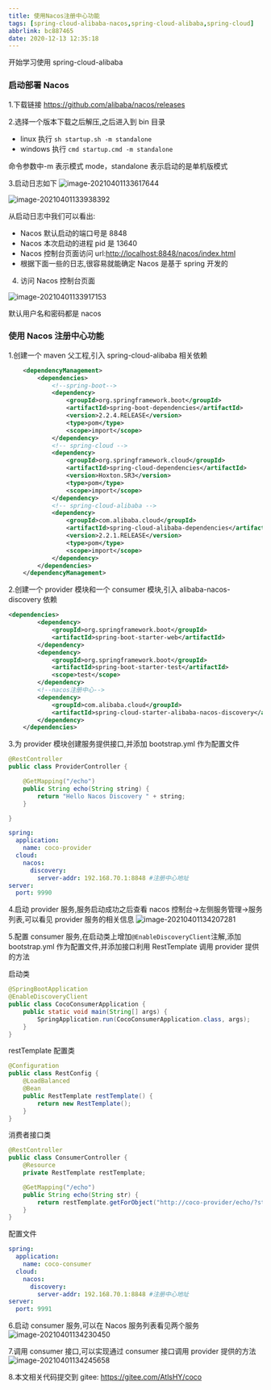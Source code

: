 ```yaml
---
title: 使用Nacos注册中心功能
tags: [spring-cloud-alibaba-nacos,spring-cloud-alibaba,spring-cloud]
abbrlink: bc887465
date: 2020-12-13 12:35:18
---
```


开始学习使用 spring-cloud-alibaba

### 启动部署 Nacos

1.下载链接 <https://github.com/alibaba/nacos/releases>

2.选择一个版本下载之后解压,之后进入到 bin 目录

- linux 执行 `sh startup.sh -m standalone`
- windows 执行 `cmd startup.cmd -m standalone`

命令参数中-m 表示模式 mode，standalone 表示启动的是单机版模式

3.启动日志如下
![image-20210401133617644](https://gitee.com/AtlsHY/picgo/raw/master/images/image-20210401133617644.png)

![image-20210401133938392](https://gitee.com/AtlsHY/picgo/raw/master/images/image-20210401133938392.png)

从启动日志中我们可以看出:

- Nacos 默认启动的端口号是 8848
- Nacos 本次启动的进程 pid 是 13640
- Nacos 控制台页面访问 url:<http://localhost:8848/nacos/index.html>
- 根据下面一些的日志,很容易就能确定 Nacos 是基于 spring 开发的

4. 访问 Nacos 控制台页面

![image-20210401133917153](https://gitee.com/AtlsHY/picgo/raw/master/images/image-20210401133917153.png)

默认用户名和密码都是 nacos

### 使用 Nacos 注册中心功能

1.创建一个 maven 父工程,引入 spring-cloud-alibaba 相关依赖

```xml
    <dependencyManagement>
        <dependencies>
            <!--spring-boot-->
            <dependency>
                <groupId>org.springframework.boot</groupId>
                <artifactId>spring-boot-dependencies</artifactId>
                <version>2.2.4.RELEASE</version>
                <type>pom</type>
                <scope>import</scope>
            </dependency>
            <!-- spring-cloud -->
            <dependency>
                <groupId>org.springframework.cloud</groupId>
                <artifactId>spring-cloud-dependencies</artifactId>
                <version>Hoxton.SR3</version>
                <type>pom</type>
                <scope>import</scope>
            </dependency>
            <!-- spring-cloud-alibaba -->
            <dependency>
                <groupId>com.alibaba.cloud</groupId>
                <artifactId>spring-cloud-alibaba-dependencies</artifactId>
                <version>2.2.1.RELEASE</version>
                <type>pom</type>
                <scope>import</scope>
            </dependency>
        </dependencies>
    </dependencyManagement>
```

2.创建一个 provider 模块和一个 consumer 模块,引入 alibaba-nacos-discovery 依赖

```xml
<dependencies>
        <dependency>
            <groupId>org.springframework.boot</groupId>
            <artifactId>spring-boot-starter-web</artifactId>
        </dependency>
        <dependency>
            <groupId>org.springframework.boot</groupId>
            <artifactId>spring-boot-starter-test</artifactId>
            <scope>test</scope>
        </dependency>
        <!--nacos注册中心-->
        <dependency>
            <groupId>com.alibaba.cloud</groupId>
            <artifactId>spring-cloud-starter-alibaba-nacos-discovery</artifactId>
        </dependency>
    </dependencies>
```

3.为 provider 模块创建服务提供接口,并添加 bootstrap.yml 作为配置文件

```java
@RestController
public class ProviderController {

    @GetMapping("/echo")
    public String echo(String string) {
        return "Hello Nacos Discovery " + string;
    }

}
```

```yml
spring:
  application:
    name: coco-provider
  cloud:
    nacos:
      discovery:
        server-addr: 192.168.70.1:8848 #注册中心地址
server:
  port: 9990
```

4.启动 provider 服务,服务启动成功之后查看 nacos 控制台->左侧服务管理->服务列表,可以看见 provider 服务的相关信息
![image-20210401134207281](https://gitee.com/AtlsHY/picgo/raw/master/images/image-20210401134207281.png)

5.配置 consumer 服务,在启动类上增加`@EnableDiscoveryClient`注解,添加 bootstrap.yml 作为配置文件,并添加接口利用 RestTemplate 调用 provider 提供的方法

启动类

```java
@SpringBootApplication
@EnableDiscoveryClient
public class CocoConsumerApplication {
    public static void main(String[] args) {
        SpringApplication.run(CocoConsumerApplication.class, args);
    }
}
```

restTemplate 配置类

```java
@Configuration
public class RestConfig {
    @LoadBalanced
    @Bean
    public RestTemplate restTemplate() {
        return new RestTemplate();
    }
}
```

消费者接口类

```java
@RestController
public class ConsumerController {
    @Resource
    private RestTemplate restTemplate;

    @GetMapping("/echo")
    public String echo(String str) {
        return restTemplate.getForObject("http://coco-provider/echo/?string=" + str, String.class);
    }
}
```

配置文件

```yml
spring:
  application:
    name: coco-consumer
  cloud:
    nacos:
      discovery:
        server-addr: 192.168.70.1:8848 #注册中心地址
server:
  port: 9991
```

6.启动 consumer 服务,可以在 Nacos 服务列表看见两个服务
![image-20210401134230450](https://gitee.com/AtlsHY/picgo/raw/master/images/image-20210401134230450.png)

7.调用 consumer 接口,可以实现通过 consumer 接口调用 provider 提供的方法
![image-20210401134245658](https://gitee.com/AtlsHY/picgo/raw/master/images/image-20210401134245658.png)

8.本文相关代码提交到 gitee: <https://gitee.com/AtlsHY/coco>
